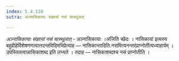 ```yaml
---
index: 5.4.118
sutra: अञ्नासिकायाः संज्ञायां नसं चास्थूलात्

---
```

_अञ्नासिकायाः संज्ञायां नसं चास्थूलात्_ - अञ्नासिकायाः ।अ॑जिति च्छेदः । नासिकाया॑ इत्यस्य बहुव्रीहेर्विशेषणणत्वात्तदन्तविदिमभिप्रेत्याह — नासिकान्तादिति.नसमित्यनन्तरंप्राप्नोती॑त्यध्याहार्यम् । उपस्तितत्वान्नासिकाशब्द इति लभ्यते । तदाह — नासिकाशब्दश्च नसं प्राप्नोतीति । 